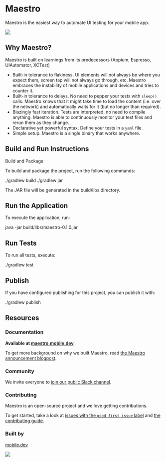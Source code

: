 # Maestro

Maestro is the easiest way to automate UI testing for your mobile app.

<img src="https://user-images.githubusercontent.com/847683/187275009-ddbdf963-ce1d-4e07-ac08-b10f145e8894.gif" />

## Why Maestro?

Maestro is built on learnings from its predecessors (Appium, Espresso, UIAutomator, XCTest)

- Built-in tolerance to flakiness. UI elements will not always be where you expect them, screen tap will not always go through, etc. Maestro embraces the instability of mobile applications and devices and tries to counter it.
- Built-in tolerance to delays. No need to pepper your tests with `sleep()` calls. Maestro knows that it might take time to load the content (i.e. over the network) and automatically waits for it (but no longer than required).
- Blazingly fast iteration. Tests are interpreted, no need to compile anything. Maestro is able to continuously monitor your test files and rerun them as they change.
- Declarative yet powerful syntax. Define your tests in a `yaml` file.
- Simple setup. Maestro is a single binary that works anywhere.

## Build and Run Instructions
Build and Package

To build and package the project, run the following commands:

./gradlew build
./gradlew jar

The JAR file will be generated in the build/libs directory.

## Run the Application

To execute the application, run:

java -jar build/libs/maestro-0.1.0.jar

## Run Tests

To run all tests, execute:

./gradlew test

## Publish 

If you have configured publishing for this project, you can publish it with:

./gradlew publish

## Resources

### Documentation

**Available at [maestro.mobile.dev](https://maestro.mobile.dev)**

To get more background on why we built Maestro, read [the Maestro announcement blogpost][blogpost].

### Community

We invite everyone to [join our public Slack channel](https://docsend.com/view/3r2sf8fvvcjxvbtk).

### Contributing

Maestro is an open-source project and we love getting contributions.

To get started, take a look at [issues with the `good first issue` label][good first issues] and [the contributing guide](./CONTRIBUTING.md).

### Built by

[mobile.dev](https://www.mobile.dev)

![](./logo.png)

[good first issues]: https://github.com/mobile-dev-inc/maestro/issues?q=is%3Aopen+is%3Aissue+label%3A%22good+first+issue%22
[blogpost]: https://blog.mobile.dev/introducing-maestro-painless-mobile-ui-automation-bee4992d13c1
